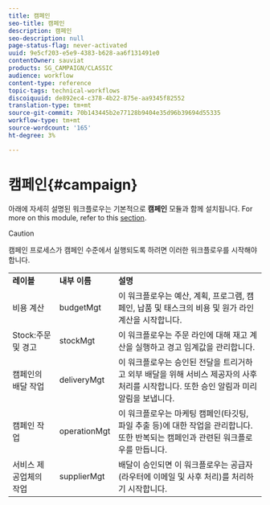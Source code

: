 ```yaml
---
title: 캠페인
seo-title: 캠페인
description: 캠페인
seo-description: null
page-status-flag: never-activated
uuid: 9e5cf203-e5e9-4383-b628-aa6f131491e0
contentOwner: sauviat
products: SG_CAMPAIGN/CLASSIC
audience: workflow
content-type: reference
topic-tags: technical-workflows
discoiquuid: de892ec4-c378-4b22-875e-aa9345f82552
translation-type: tm+mt
source-git-commit: 70b143445b2e77128b9404e35d96b39694d55335
workflow-type: tm+mt
source-wordcount: '165'
ht-degree: 3%

---
```



# 캠페인{#campaign}

아래에 자세히 설명된 워크플로우는 기본적으로 **캠페인** 모듈과 함께 설치됩니다. For more on this module, refer to this [section](../../campaign/using/designing-marketing-campaigns.md).

>[!CAUTION]
>
>캠페인 프로세스가 캠페인 수준에서 실행되도록 하려면 이러한 워크플로우를 시작해야 합니다.

<table> 
 <tbody> 
  <tr> 
   <td> <strong>레이블</strong><br /> </td> 
   <td> <strong>내부 이름</strong><br /> </td> 
   <td> <strong>설명</strong><br /> </td> 
  </tr> 
  <tr> 
   <td> <span class="uicontrol">비용 계산</span> <br /> </td> 
   <td> <span class="uicontrol">budgetMgt</span> <br /> </td> 
   <td> 이 워크플로우는 예산, 계획, 프로그램, 캠페인, 납품 및 태스크의 비용 및 원가 라인 계산을 시작합니다.<br /> </td> 
  </tr> 
  <tr> 
   <td> <span class="uicontrol">Stock:주문 및 경고</span> <br /> </td> 
   <td> <span class="uicontrol">stockMgt</span> <br /> </td> 
   <td> 이 워크플로우는 주문 라인에 대해 재고 계산을 실행하고 경고 임계값을 관리합니다.<br /> </td> 
  </tr> 
  <tr> 
   <td> <span class="uicontrol">캠페인의 배달 작업</span> <br /> </td> 
   <td> <span class="uicontrol">deliveryMgt</span> <br /> </td> 
   <td> 이 워크플로우는 승인된 전달을 트리거하고 외부 배달을 위해 서비스 제공자의 사후 처리를 시작합니다. 또한 승인 알림과 미리 알림을 보냅니다.<br /> </td> 
  </tr> 
  <tr> 
   <td> <span class="uicontrol">캠페인 작업</span> <br /> </td> 
   <td> <span class="uicontrol">operationMgt</span> <br /> </td> 
   <td> 이 워크플로우는 마케팅 캠페인(타깃팅, 파일 추출 등)에 대한 작업을 관리합니다. 또한 반복되는 캠페인과 관련된 워크플로우를 만듭니다.<br /> </td> 
  </tr> 
  <tr> 
   <td> <span class="uicontrol">서비스 제공업체의 작업</span> <br /> </td> 
   <td> <span class="uicontrol">supplierMgt</span> <br /> </td> 
   <td> 배달이 승인되면 이 워크플로우는 공급자(라우터에 이메일 및 사후 처리)를 처리하기 시작합니다. <br /> </td> 
  </tr> 
 </tbody> 
</table>


